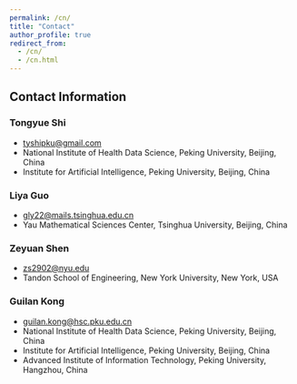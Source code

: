 ```yaml
---
permalink: /cn/
title: "Contact"
author_profile: true
redirect_from: 
  - /cn/
  - /cn.html
---
```

## Contact Information

### Tongyue Shi
* tyshipku@gmail.com
* National Institute of Health Data Science, Peking University, Beijing, China
* Institute for Artificial Intelligence, Peking University, Beijing, China

### Liya Guo
* gly22@mails.tsinghua.edu.cn
* Yau Mathematical Sciences Center, Tsinghua University, Beijing, China

### Zeyuan Shen
* zs2902@nyu.edu
* Tandon School of Engineering, New York University, New York, USA

### Guilan Kong
* guilan.kong@hsc.pku.edu.cn
* National Institute of Health Data Science, Peking University, Beijing, China
* Institute for Artificial Intelligence, Peking University, Beijing, China
* Advanced Institute of Information Technology, Peking University, Hangzhou, China